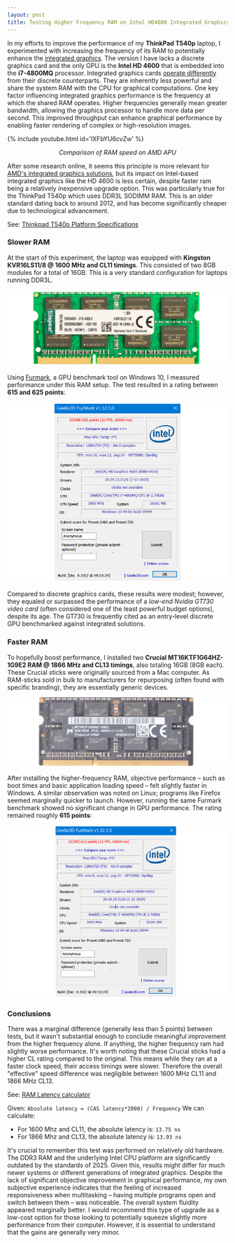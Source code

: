 ```yaml
---
layout: post
title: Testing Higher Frequency RAM on Intel HD4600 Integrated Graphics
---
```


In my efforts to improve the performance of my **ThinkPad T540p** laptop, I experimented with increasing the frequency of its RAM to potentially enhance the [integrated graphics](https://www.intel.com/content/www/us/en/support/articles/000057824/graphics.html). The version I have lacks a discrete graphics card and the only GPU is the **Intel HD 4600** that is embedded into the **i7-4800MQ** processor. Integrated graphics cards [operate differently](https://en.wikipedia.org/wiki/Graphics_processing_unit#Integrated_graphics) from their discrete counterparts. They are inherently less powerful and share the system RAM with the CPU for graphical computations. One key factor influencing integrated graphics performance is the frequency at which the shared RAM operates. Higher frequencies generally mean greater bandwidth, allowing the graphics processor to handle more data per second. This improved throughput can enhance graphical performance by enabling faster rendering of complex or high-resolution images. 

{% include youtube.html id='lXFbYU6cvZw' %}  
<p align="center"><i>Comparison of RAM speed on AMD APU</i></p>

After some research online, it seems this principle is more relevant for [AMD's integrated graphics solutions](https://en.wikipedia.org/wiki/AMD_APU), but its impact on Intel-based integrated graphics like the HD 4600 is less certain, despite faster ram being a relatively inexpensive upgrade option. This was particularly true for the ThinkPad T540p which uses DDR3L SODIMM RAM. This is an older standard dating back to around 2012, and has become significantly cheaper due to technological advancement.

See: [Thinkpad T540p Platform Specifications](https://psref.lenovo.com/syspool/Sys/PDF/ThinkPad/ThinkPad_T540p/ThinkPad_T540p_Spec.PDF)

### Slower RAM
At the start of this experiment, the laptop was equipped with __Kingston KVR16LS11/8 @ 1600 MHz and CL11 timings__. This consisted of two 8GB modules for a total of 16GB. This is a very standard configuration for laptops running DDR3L.

![Image](/img/igpu-ram-test/kingston-ram-stick.png)

Using [Furmark](https://geeks3d.com/furmark/), a GPU benchmark tool on Windows 10, I measured performance under this RAM setup. The test resulted in a rating between **615 and 625 points**:

![Image](/img/igpu-ram-test/1600-ram.png)

Compared to discrete graphics cards, these results were modest; however, they equaled or surpassed the performance of a _low-end Nvidia GT730 video card_ (often considered one of the least powerful budget options), despite its age. The GT730 is frequently cited as an entry-level discrete GPU benchmarked against integrated solutions.

### Faster RAM
To hopefully boost performance, I installed two __Crucial MT16KTF1G64HZ-1G9E2 RAM @ 1866 MHz and CL13 timings__, also totaling 16GB (8GB each). These Crucial sticks were originally sourced from a Mac computer. As RAM-sticks sold in bulk to manufacturers for repurposing (often found with specific branding), they are essentially generic devices.

![Image](/img/igpu-ram-test/crucial-ram-stick.png)

After installing the higher-frequency RAM, objective performance – such as boot times and basic application loading speed – felt slightly faster in Windows. A similar observation was noted on Linux; programs like Firefox seemed marginally quicker to launch. However, running the same Furmark benchmark showed no significant change in GPU performance. The rating remained roughly **615 points**:

![Image](/img/igpu-ram-test/1866-ram.png)


### Conclusions
There was a marginal difference (generally less than 5 points) between tests, but it wasn't substantial enough to conclude meaningful improvement from the higher frequency alone. If anything, the higher frequency ram had slightly worse performance. It's worth noting that these Crucial sticks had a higher CL rating compared to the original. This means while they ran at a faster clock speed, their access timings were slower. Therefore the overall "effective" speed difference was negligible between 1600 MHz CL11 and 1866 MHz CL13.

See: [RAM Latency calculator](https://www.xbitlabs.com/ram-speed-calculator/)

Given: `Absolute latency = (CAS latency*2000) / Frequency`
We can calculate:

- For 1600 Mhz and CL11, the absolute latency is: `13.75 ns`
- For 1866 Mhz and CL13, the absolute latency is: `13.93 ns`

It's crucial to remember this test was performed on relatively old hardware. The DDR3 RAM and the underlying Intel CPU platform are significantly outdated by the standards of 2025. Given this, results might differ for much newer systems or different generations of integrated graphics. Despite the lack of significant objective improvement in graphical performance, my own subjective experience indicates that the feeling of increased responsiveness when multitasking – having multiple programs open and switch between them – was noticeable. The overall system fluidity appeared marginally better. I would recommend this type of upgrade as a low-cost option for those looking to potentially squeeze slightly more performance from their computer. However, it is essential to understand that the gains are generally very minor.
